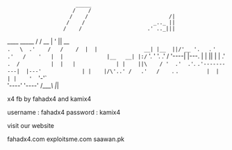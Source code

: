                          _____                                    
                         /    /                                    
                        /    /                          /|         
                       /    /                      _.._ ||         
                      /    /                     .' .._|||         
   ____     _____    /    /  __                  | '    ||  __     
  `.   \  .'    /   /    /  |  |               __| |__  ||/'__ '.  
    `.  `'    .'   /    '   |  |              |__   __| |:/`  '. ' 
      '.    .'    /    '----|  |---.             | |    ||     | | 
      .'     `.  /          |  |   |             | |    ||\    / ' 
    .'  .'`.   `.'----------|  |---'             | |    |/\'..' /  
  .'   /    `.   `.         |  |                 | |    '  `'-'`   
 '----'       '----'       /____\                |_|         
 
 x4 fb by fahadx4 and kamix4
 
 username : fahadx4
 password : kamix4
 
 visit our website
 
 fahadx4.com
 exploitsme.com
 saawan.pk
